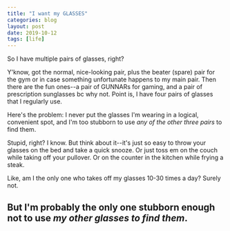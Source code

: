 ```yaml
---
title: "I want my GLASSES"
categories: blog
layout: post
date: 2019-10-12
tags: [life]
---
```


So I have multiple pairs of glasses, right?

Y'know, got the normal, nice-looking pair, plus the beater (spare) pair for the gym or in case something unfortunate happens to my main pair. Then there are the fun ones--a pair of GUNNARs for gaming, and a pair of prescription sunglasses bc why not. Point is, I have four pairs of glasses that I regularly use.

Here's the problem: I never put the glasses I'm wearing in a logical, convenient spot, and I'm too stubborn to use _any of the other three pairs_ to find them.

Stupid, right? I know. But think about it--it's just so easy to throw your glasses on the bed and take a quick snooze. Or just toss em on the couch while taking off your pullover. Or on the counter in the kitchen while frying a steak.

Like, am I the only one who takes off my glasses 10-30 times a day? Surely not.

## But I'm probably the only one stubborn enough not to use _my other glasses to find them_.
